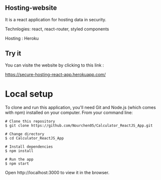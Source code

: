 ## Hosting-website 

It is a react application for hosting data in security.

Technlogies: react, react-router, styled components

Hosting : Heroku

## Try it

You can visite the website by clicking to this link :

https://secure-hosting-react-app.herokuapp.com/

# Local setup

To clone and run this application, you'll need Git and Node.js (which comes with npm) installed on your computer. From your command line:

    # Clone this repository
    $ git clone https://github.com/Nourchen05/Calculator_ReactJS_App.git

    # Change directory
    $ cd Calculator_ReactJS_App

    # Install dependencies
    $ npm install

    # Run the app
    $ npm start
Open http://localhost:3000 to view it in the browser.

